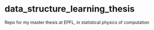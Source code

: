 # data_structure_learning_thesis
Repo for my master thesis at EPFL, in statistical physics of computation
